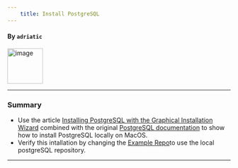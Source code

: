 ```yaml
---
    title: Install PostgreSQL
---
```


#### By `adriatic`

<p align="left">
<img width="80" alt="image" src="https://user-images.githubusercontent.com/2712405/169575412-041fa3e9-0fb6-4550-8599-1c056b32fc32.png"/>
<br/>
</p>

___

### Summary

- Use the article [Installing PostgreSQL with the Graphical Installation Wizard](https://www.enterprisedb.com/docs/supported-open-source/postgresql/installer/02_installing_postgresql_with_the_graphical_installation_wizard/) combined with the original [PostgreSQL documentation](https://www.postgresql.org/docs) to show how to install PostgreSQL locally on MacOS.
- Verify this intallation by changing the [Example Repo](https://redwoodjs.com/docs/tutorial/intermission#using-the-example-repo-recommended)to use the local postgreSQL repository.

___